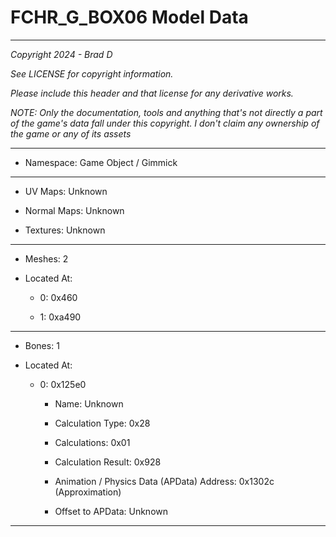 # FCHR_G_BOX06 Model Data

---

*Copyright 2024 - Brad D*

*See LICENSE for copyright information.*

*Please include this header and that license for any derivative works.*

*NOTE: Only the documentation, tools and anything that's not directly a part of the game's data fall under this copyright. I don't claim any ownership of the game or any of its assets*

---

* Namespace: Game Object / Gimmick

---

* UV Maps: Unknown

* Normal Maps: Unknown

* Textures: Unknown

---

* Meshes: 2

* Located At:

  * 0: 0x460

  * 1: 0xa490

---

* Bones: 1

* Located At:

  * 0: 0x125e0

    * Name: Unknown

    * Calculation Type: 0x28

    * Calculations: 0x01

    * Calculation Result: 0x928

    * Animation / Physics Data (APData) Address: 0x1302c (Approximation)

    * Offset to APData: Unknown

---

